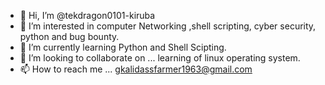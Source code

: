 - 👋 Hi, I’m @tekdragon0101-kiruba
- 👀 I’m interested in computer Networking ,shell scripting, cyber security, python and bug bounty.
- 🌱 I’m currently learning Python and Shell Scipting.
- 💞️ I’m looking to collaborate on ... learning of linux operating system.
- 📫 How to reach me ... gkalidassfarmer1963@gmail.com

<!---
tekdragon0101-kiruba/tekdragon0101-kiruba is a ✨ special ✨ repository because its `README.md` (this file) appears on your GitHub profile.
You can click the Preview link to take a look at your changes.
--->
